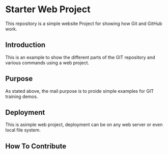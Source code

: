 # Starter Web Project

This repository is a simple website Project
for showing how Git and GitHub work.

## Introduction

This is an example to show the different
parts of the GIT repository and various commands
using a web project.

## Purpose

As stated above, the mail purpose is to
proide simple examples for GIT training demos.

## Deployment

This is asimple web project, deployment
can be on any web server or even local file system.

## How To Contribute